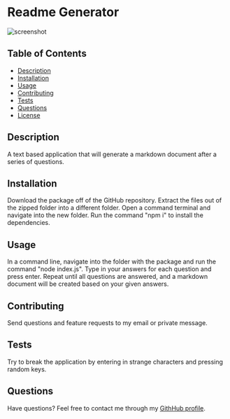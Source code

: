 # Readme Generator

![screenshot](https://user-images.githubusercontent.com/80650523/123498947-461b6580-d5f0-11eb-84e0-bf03c4d0d95f.PNG)

## Table of Contents
* [Description](#description)
* [Installation](#installation)
* [Usage](#usage)
* [Contributing](#contributing)
* [Tests](#tests)
* [Questions](#questions)
* [License](#license)

## Description
A text based application that will generate a markdown document after a series of questions.

## Installation
Download the package off of the GitHub repository. Extract the files out of the zipped folder into a different folder. Open a command terminal and navigate into the new folder. Run the command "npm i" to install the dependencies.

## Usage
In a command line, navigate into the folder with the package and run the command "node index.js". Type in your answers for each question and press enter. Repeat until all questions are answered, and a markdown document will be created based on your given answers.

## Contributing
Send questions and feature requests to my email or private message.

## Tests
Try to break the application by entering in strange characters and pressing random keys.

## Questions
Have questions? Feel free to contact me through my [GithHub profile](https://github.com/buneroskoviche).
